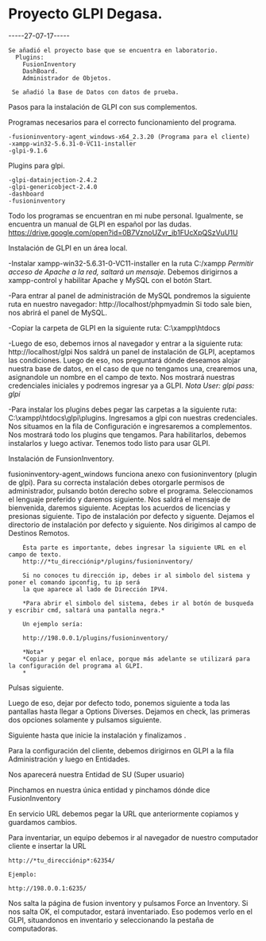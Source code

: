 # Proyecto GLPI Degasa.
 
 
 
-----27-07-17-----

    Se añadió el proyecto base que se encuentra en laboratorio.
      Plugins:
        FusionInventory
        DashBoard.
        Administrador de Objetos.
     
     Se añadió la Base de Datos con datos de prueba.
     
Pasos para la instalación de GLPI con sus complementos.

Programas necesarios para el correcto funcionamiento del programa.

    -fusioninventory-agent_windows-x64_2.3.20 (Programa para el cliente)
    -xampp-win32-5.6.31-0-VC11-installer
    -glpi-9.1.6
    
Plugins para glpi.

    -glpi-datainjection-2.4.2
    -glpi-genericobject-2.4.0
    -dashboard
    -fusioninventory
    
Todo los programas se encuentran en mi nube personal. Igualmente, se encuentra un manual de GLPI en español por las dudas.               https://drive.google.com/open?id=0B7VznoUZvr_ib1FUcXpQSzVuU1U
    
    
Instalación de GLPI en un área local.

   -Instalar xampp-win32-5.6.31-0-VC11-installer en la ruta C:/xampp
        *Permitir acceso de Apache a la red, saltará un mensaje.*
    Debemos dirigirnos a xampp-control y habilitar Apache y MySQL con el botón Start.
    
   -Para entrar al panel de administración de MySQL pondremos la siguiente ruta en nuestro navegador:
        http://localhost/phpmyadmin
    Si todo sale bien, nos abrirá el panel de MySQL.
    
    
   -Copiar la carpeta de GLPI en la siguiente ruta:
   C:\xampp\htdocs
   
   -Luego de eso, debemos irnos al navegador y entrar a la siguiente ruta:
        http://localhost/glpi
    Nos saldrá un panel de instalación de GLPI, aceptamos las condiciones. Luego de eso, nos preguntará dónde deseamos alojar nuestra       base de datos, en el caso de que no tengamos una, crearemos una, asignandole un nombre en el campo de texto.
    Nos mostrará nuestras credenciales iniciales y podremos ingresar ya a GLPI.
        *Nota*
        *User: glpi
        pass: glpi*
    
   -Para instalar los plugins debes pegar las carpetas a la siguiente ruta:
    C:\xampp\htdocs\glpi\plugins.
    Ingresamos a glpi con nuestras credenciales.
    Nos situamos en la fila de Configuración e ingresaremos a complementos.
    Nos mostrará todo los plugins que tengamos.
    Para habilitarlos, debemos instalarlos y luego activar.
    Tenemos todo listo para usar GLPI.
    
Instalación de FunsionInventory.
   
fusioninventory-agent_windows funciona anexo con fusioninventory (plugin de glpi).
Para su correcta instalación debes otorgarle permisos de administrador, pulsando botón derecho sobre el programa.
Seleccionamos el lenguaje preferido y daremos siguiente.
Nos saldrá el mensaje de bienvenida, daremos siguiente.
Aceptas los acuerdos de licencias y presionas siguiente.
Tipo de instalación por defecto y siguente.
Dejamos el directorio de instalación por defecto y siguiente.
Nos dirigimos al campo de Destinos Remotos.
    
        Ésta parte es importante, debes ingresar la siguiente URL en el campo de texto.
        http://*tu_direcciónip*/plugins/fusioninventory/
        
        Si no conoces tu dirección ip, debes ir al simbolo del sistema y poner el comando ipconfig, tu ip será 
        la que aparece al lado de Dirección IPV4.
        
        *Para abrir el simbolo del sistema, debes ir al botón de busqueda y escribir cmd, saltará una pantalla negra.*
        
        Un ejemplo sería:
        
        http://198.0.0.1/plugins/fusioninventory/
        
        *Nota* 
        *Copiar y pegar el enlace, porque más adelante se utilizará para la configuración del programa al GLPI.
        *
        
Pulsas siguiente.
    
Luego de eso, dejar por defecto todo, ponemos siguiente a toda las pantallas hasta llegar a Options Diverses.
    Dejamos en check, las primeras dos opciones solamente y pulsamos siguiente.
    
Siguiente hasta que inicie la instalación y finalizamos .
   


Para la configuración del cliente, debemos dirigirnos en GLPI a la fila Administración y luego en Entidades.

Nos aparecerá nuestra Entidad de SU (Super usuario)

Pinchamos en nuestra única entidad y pinchamos dónde dice FusionInventory

En servicio URL debemos pegar la URL que anteriormente copiamos y guardamos cambios.

Para inventariar, un equipo debemos ir al navegador de nuestro computador cliente e insertar la URL

    http://*tu_direcciónip*:62354/

    Ejemplo:
    
    http://198.0.0.1:6235/
    

Nos salta la página de fusion inventory y pulsamos Force an Inventory. Si nos salta OK, el computador, estará inventariado.
Eso podemos verlo en el GLPI, situandonos en inventario y seleccionando la pestaña de computadoras.

